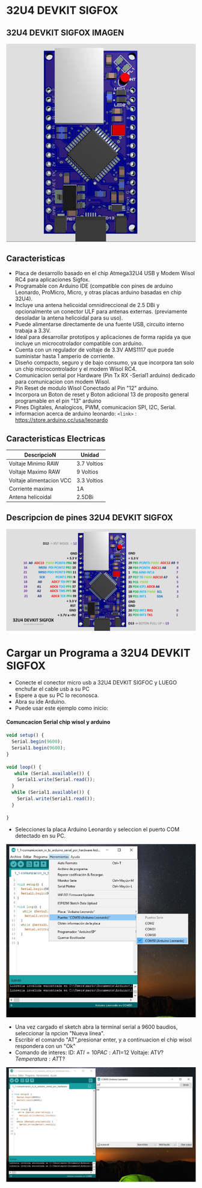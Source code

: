 # 32U4 DEVKIT SIGFOX 

## 32U4 DEVKIT SIGFOX  IMAGEN

![](https://github.com/markoAntonio1692/32U4-DEVKIT-SIGFOX/blob/master/image/1.JPG )


## Caracteristicas

- Placa de desarrollo basado en el chip Atmega32U4 USB y Modem Wisol RC4 para aplicaciones Sigfox.
- Programable con Arduino IDE (compatible con pines de arduino Leonardo, ProMicro, Micro, y otras placas arduino basadas en chip 32U4).
- Incluye una antena helicoidal omnidireccional de 2.5 DBi y opcionalmente un conector  ULF para antenas externas. (previamente desoladar la antena helicoidal para su uso). 
- Puede alimentarse directamente de una fuente USB, circuito interno trabaja a 3.3V.
- Ideal para desarrollar prototipos y aplicaciones de forma rapida ya que incluye un microcotrolador compatible con arduino.
- Cuenta con un regulador de voltaje de 3.3V AMS1117 que puede suministar hasta 1 amperio de corriente.
- Diseño compacto, seguro y de bajo consumo, ya que incorpora tan solo un chip microcontrolador y el modem Wisol RC4.
- Comunicacion serial por Hardware  (Pin Tx  RX -Serial1 arduino) dedicado para comunicacion con modem Wisol.
- Pin Reset de modulo Wisol Conectado al Pin "12" arduino. 
- Incorpora un Boton de reset y Boton adicional 13 de proposito general programable en el pin "13" arduino
- Pines Digitales, Analogicos, PWM, comunicacion SPI, I2C, Serial.
- informacion acerca de arduino leonardo: 
`<link>` : <https://store.arduino.cc/usa/leonardo>


## Caracteristicas Electricas

| DescripcioN | Unidad                    |
| ------------- | ------------------------------ |
| Voltaje Minimo  RAW |  3.7 Voltios    |  
| Voltaje Maximo  RAW |  9 Voltios    |  
| Voltaje  alimentacion VCC |  3.3 Voltios    | 
| Corriente maxima   | 1A     |
| Antena helicoidal    | 2.5DBi      |


## Descripcion de pines 32U4 DEVKIT SIGFOX

![](https://github.com/markoAntonio1692/32U4-DEVKIT-SIGFOX/blob/master/image/PINOUT.png)


# Cargar un Programa a 32U4 DEVKIT SIGFOX
- Conecte el conector micro usb a 32U4 DEVKIT SIGFOC y LUEGO enchufar el cable usb a su PC
- Espere a que su PC lo reconosca.
- Abra su ide Arduino.
- Puede usar este ejemplo como inicio:

#### Comuncacion Serial chip wisol y arduino

```javascript
void setup() {
  Serial.begin(9600);
  Serial1.begin(9600);
}

void loop() {
   while (Serial.available()) {
    Serial1.write(Serial.read());
  }
  while (Serial1.available()) {
    Serial.write(Serial1.read());
  }
  
}
```


- Selecciones la placa Arduino Leonardo y seleccion el puerto COM detectado en su PC.

![](https://github.com/markoAntonio1692/32U4-DEVKIT-SIGFOX/blob/master/image/arduino.jpg)


- Una vez cargado el sketch abra la terminal serial a 9600 baudios, seleccionar la npcion "Nueva línea".
- Escribir el comando "AT",presionar  enter, y a continuacion el chip wisol respondera con un "Ok"  
- Comando de interes:
  ID:          AT$I=10
  PAC:         AT$I=12
  Voltaje:     AT$V?
  Temperatura: AT$T?



![](https://github.com/markoAntonio1692/32U4-DEVKIT-SIGFOX/blob/master/image/AT.JPG)

